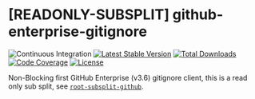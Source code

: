 # [READONLY-SUBSPLIT] github-enterprise-gitignore


![Continuous Integration](https://github.com/php-api-clients/github-enterprise-gitignore/workflows/Continuous%20Integration/badge.svg)
[![Latest Stable Version](https://poser.pugx.org/api-clients/github-enterprise-gitignore/v/stable.png)](https://packagist.org/packages/api-clients/github-enterprise-gitignore)
[![Total Downloads](https://poser.pugx.org/api-clients/github-enterprise-gitignore/downloads.png)](https://packagist.org/packages/api-clients/github-enterprise-gitignore)
[![Code Coverage](https://scrutinizer-ci.com/g/php-api-clients/github-enterprise-gitignore/badges/coverage.png?b==)](https://scrutinizer-ci.com/g/php-api-clients/github-enterprise-gitignore/?branch=)
[![License](https://poser.pugx.org/api-clients/github-enterprise-gitignore/license.png)](https://packagist.org/packages/api-clients/github-enterprise-gitignore)

Non-Blocking first GitHub Enterprise (v3.6) gitignore client, this is a read only sub split, see [`root-subsplit-github`](https://github.com/php-api-clients/root-subsplit-github).
